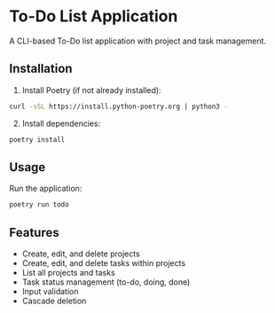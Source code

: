 # To-Do List Application

A CLI-based To-Do list application with project and task management.

## Installation

1. Install Poetry (if not already installed):
```bash
curl -sSL https://install.python-poetry.org | python3 -
```

2. Install dependencies:
```bash
poetry install
```

## Usage

Run the application:
```bash
poetry run todo
```

## Features

- Create, edit, and delete projects
- Create, edit, and delete tasks within projects
- List all projects and tasks
- Task status management (to-do, doing, done)
- Input validation
- Cascade deletion
